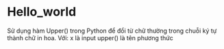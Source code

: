 # Hello_world

Sử dụng hàm Upper() trong Python để đổi từ chữ thường trong chuỗi ký tự thành chữ in hoa. Với:
x là input
upper() là tên phương thức
